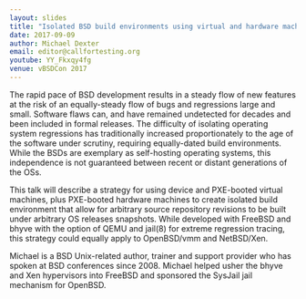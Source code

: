 ```yaml
---
layout: slides
title: "Isolated BSD build environments using virtual and hardware machines"
date: 2017-09-09
author: Michael Dexter
email: editor@callfortesting.org
youtube: YY_Fkxqy4fg
venue: vBSDCon 2017
---
```

The rapid pace of BSD development results in a steady flow of new features at the risk of an equally-steady flow of bugs and regressions large and small. Software flaws can, and have remained undetected for decades and been included in formal releases. The difficulty of isolating operating system regressions has traditionally increased proportionately to the age of the software under scrutiny, requiring equally-dated build environments. While the BSDs are exemplary as self-hosting operating systems, this independence is not guaranteed between recent or distant generations of the OSs.

This talk will describe a strategy for using device and PXE-booted virtual machines, plus PXE-booted hardware machines to create isolated build environment that allow for arbitrary source repository revisions to be built under arbitrary OS releases snapshots. While developed with FreeBSD and bhyve with the option of QEMU and jail(8) for extreme regression tracing, this strategy could equally apply to OpenBSD/vmm and NetBSD/Xen.

Michael is a BSD Unix-related author, trainer and support provider who has spoken at BSD conferences since 2008. Michael helped usher the bhyve and Xen hypervisors into FreeBSD and sponsored the SysJail jail mechanism for OpenBSD.
